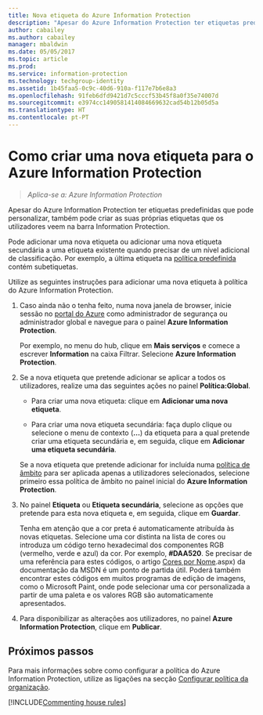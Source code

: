 ```yaml
---
title: Nova etiqueta do Azure Information Protection
description: "Apesar do Azure Information Protection ter etiquetas predefinidas que pode personalizar, também pode criar as suas próprias etiquetas que os utilizadores veem na barra Information Protection."
author: cabailey
ms.author: cabailey
manager: mbaldwin
ms.date: 05/05/2017
ms.topic: article
ms.prod: 
ms.service: information-protection
ms.technology: techgroup-identity
ms.assetid: 1b45faa5-0c9c-40d6-910a-f117e7b6e8a3
ms.openlocfilehash: 91feb6dfd9421d7c5cccf53b45f8a0f35e74007d
ms.sourcegitcommit: e3974cc1490581414084669632cad54b12b05d5a
ms.translationtype: HT
ms.contentlocale: pt-PT
---
```

# <a name="how-to-create-a-new-label-for-azure-information-protection"></a>Como criar uma nova etiqueta para o Azure Information Protection

>*Aplica-se a: Azure Information Protection*

Apesar do Azure Information Protection ter etiquetas predefinidas que pode personalizar, também pode criar as suas próprias etiquetas que os utilizadores veem na barra Information Protection.

Pode adicionar uma nova etiqueta ou adicionar uma nova etiqueta secundária a uma etiqueta existente quando precisar de um nível adicional de classificação. Por exemplo, a última etiqueta na [política predefinida](configure-policy-default.md) contém subetiquetas.

Utilize as seguintes instruções para adicionar uma nova etiqueta à política do Azure Information Protection.

1. Caso ainda não o tenha feito, numa nova janela de browser, inicie sessão no [portal do Azure](https://portal.azure.com) como administrador de segurança ou administrador global e navegue para o painel **Azure Information Protection**. 
    
    Por exemplo, no menu do hub, clique em **Mais serviços** e comece a escrever **Information** na caixa Filtrar. Selecione **Azure Information Protection**.

2. Se a nova etiqueta que pretende adicionar se aplicar a todos os utilizadores, realize uma das seguintes ações no painel **Política:Global**. 

    - Para criar uma nova etiqueta: clique em **Adicionar uma nova etiqueta**.

    - Para criar uma nova etiqueta secundária: faça duplo clique ou selecione o menu de contexto (**…**) da etiqueta para a qual pretende criar uma etiqueta secundária e, em seguida, clique em **Adicionar uma etiqueta secundária**.
    
     Se a nova etiqueta que pretende adicionar for incluída numa [política de âmbito](configure-policy-scope.md) para ser aplicada apenas a utilizadores selecionados, selecione primeiro essa política de âmbito no painel inicial do **Azure Information Protection**.

3. No painel **Etiqueta** ou **Etiqueta secundária**, selecione as opções que pretende para esta nova etiqueta e, em seguida, clique em **Guardar**.
    
    Tenha em atenção que a cor preta é automaticamente atribuída às novas etiquetas. Selecione uma cor distinta na lista de cores ou introduza um código terno hexadecimal dos componentes RGB (vermelho, verde e azul) da cor. Por exemplo, **#DAA520**. Se precisar de uma referência para estes códigos, o artigo [Cores por Nome](https://msdn.microsoft.com/library/aa358802\(v=vs.85).aspx) da documentação da MSDN é um ponto de partida útil. Poderá também encontrar estes códigos em muitos programas de edição de imagens, como o Microsoft Paint, onde pode selecionar uma cor personalizada a partir de uma paleta e os valores RGB são automaticamente apresentados.

4. Para disponibilizar as alterações aos utilizadores, no painel **Azure Information Protection**, clique em **Publicar**.

## <a name="next-steps"></a>Próximos passos

Para mais informações sobre como configurar a política do Azure Information Protection, utilize as ligações na secção [Configurar política da organização](configure-policy.md#configuring-your-organizations-policy).  

[!INCLUDE[Commenting house rules](../includes/houserules.md)]

